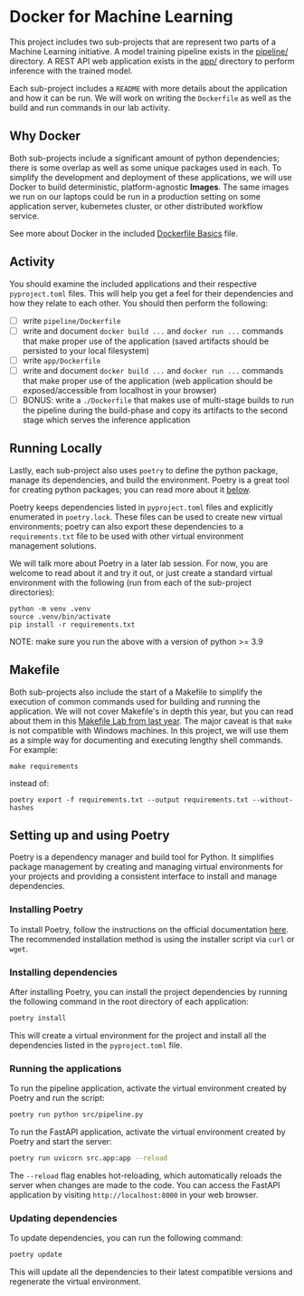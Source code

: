 # Docker for Machine Learning

This project includes two sub-projects that are represent two parts of a Machine Learning initiative. A model training pipeline exists in the [pipeline/](./pipeline/) directory. A REST API web application exists in the [app/](./app/) directory to perform inference with the trained model.

Each sub-project includes a `README` with more details about the application and how it can be run. We will work on writing the `Dockerfile` as well as the build and run commands in our lab activity.

## Why Docker

Both sub-projects include a significant amount of python dependencies; there is some overlap as well as some unique packages used in each. To simplify the development and deployment of these applications, we will use Docker to build deterministic, platform-agnostic **Images**. The same images we run on our laptops could be run in a production setting on some application server, kubernetes cluster, or other distributed workflow service.

See more about Docker in the included [Dockerfile Basics](./dockerfile-basics.md) file.

## Activity

You should examine the included applications and their respective `pyproject.toml` files. This will help you get a feel for their dependencies and how they relate to each other. You should then perform the following:

- [ ] write `pipeline/Dockerfile`
- [ ] write and document `docker build ...` and `docker run ...` commands that make proper use of the application (saved artifacts should be persisted to your local filesystem)
- [ ] write `app/Dockerfile`
- [ ] write and document `docker build ...` and `docker run ...` commands that make proper use of the application (web application should be exposed/accessible from localhost in your browser)
- [ ] BONUS: write a `./Dockerfile` that makes use of multi-stage builds to run the pipeline during the build-phase and copy its artifacts to the second stage which serves the inference application

## Running Locally

Lastly, each sub-project also uses `poetry` to define the python package, manage its dependencies, and build the environment. Poetry is a great tool for creating python packages; you can read more about it [below](#setting-up-and-using-poetry).

Poetry keeps dependencies listed in `pyproject.toml` files and explicitly enumerated in `poetry.lock`. These files can be used to create new virtual environments; poetry can also export these dependencies to a `requirements.txt` file to be used with other virtual environment management solutions.

We will talk more about Poetry in a later lab session. For now, you are welcome to read about it and try it out, or just create a standard virtual environment with the following (run from each of the sub-project directories):

```shell
python -m venv .venv
source .venv/bin/activate
pip install -r requirements.txt
```

NOTE: make sure you run the above with a version of python >= 3.9

## Makefile

Both sub-projects also include the start of a Makefile to simplify the execution of common commands used for building and running the application. We will not cover Makefile's in depth this year, but you can read about them in this [Makefile Lab from last year](https://github.com/MSIA/423-makefile-lab-activity). The major caveat is that `make` is not compatible with Windows machines. In this project, we will use them as a simple way for documenting and executing lengthy shell commands. For example:

```shell
make requirements
```

instead of:

```shell
poetry export -f requirements.txt --output requirements.txt --without-hashes
```

## Setting up and using Poetry

Poetry is a dependency manager and build tool for Python. It simplifies package management by creating and managing virtual environments for your projects and providing a consistent interface to install and manage dependencies.

### Installing Poetry

To install Poetry, follow the instructions on the official documentation [here](https://python-poetry.org/docs/#installation). The recommended installation method is using the installer script via `curl` or `wget`.

### Installing dependencies

After installing Poetry, you can install the project dependencies by running the following command in the root directory of each application:

```sh
poetry install
```

This will create a virtual environment for the project and install all the dependencies listed in the `pyproject.toml` file.

### Running the applications

To run the pipeline application, activate the virtual environment created by Poetry and run the script:

```sh
poetry run python src/pipeline.py
```

To run the FastAPI application, activate the virtual environment created by Poetry and start the server:

```sh
poetry run uvicorn src.app:app --reload
```

The `--reload` flag enables hot-reloading, which automatically reloads the server when changes are made to the code. You can access the FastAPI application by visiting `http://localhost:8000` in your web browser.

### Updating dependencies

To update dependencies, you can run the following command:

```sh
poetry update
```

This will update all the dependencies to their latest compatible versions and regenerate the virtual environment.
